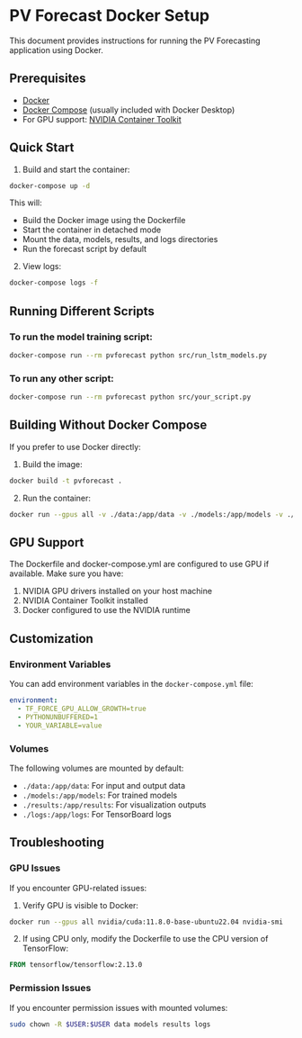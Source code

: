 # PV Forecast Docker Setup

This document provides instructions for running the PV Forecasting application using Docker.

## Prerequisites

- [Docker](https://docs.docker.com/get-docker/)
- [Docker Compose](https://docs.docker.com/compose/install/) (usually included with Docker Desktop)
- For GPU support: [NVIDIA Container Toolkit](https://docs.nvidia.com/datacenter/cloud-native/container-toolkit/install-guide.html)

## Quick Start

1. Build and start the container:

```bash
docker-compose up -d
```

This will:
- Build the Docker image using the Dockerfile
- Start the container in detached mode
- Mount the data, models, results, and logs directories
- Run the forecast script by default

2. View logs:

```bash
docker-compose logs -f
```

## Running Different Scripts

### To run the model training script:

```bash
docker-compose run --rm pvforecast python src/run_lstm_models.py
```

### To run any other script:

```bash
docker-compose run --rm pvforecast python src/your_script.py
```

## Building Without Docker Compose

If you prefer to use Docker directly:

1. Build the image:

```bash
docker build -t pvforecast .
```

2. Run the container:

```bash
docker run --gpus all -v ./data:/app/data -v ./models:/app/models -v ./results:/app/results -v ./logs:/app/logs pvforecast
```

## GPU Support

The Dockerfile and docker-compose.yml are configured to use GPU if available. Make sure you have:

1. NVIDIA GPU drivers installed on your host machine
2. NVIDIA Container Toolkit installed
3. Docker configured to use the NVIDIA runtime

## Customization

### Environment Variables

You can add environment variables in the `docker-compose.yml` file:

```yaml
environment:
  - TF_FORCE_GPU_ALLOW_GROWTH=true
  - PYTHONUNBUFFERED=1
  - YOUR_VARIABLE=value
```

### Volumes

The following volumes are mounted by default:
- `./data:/app/data`: For input and output data
- `./models:/app/models`: For trained models
- `./results:/app/results`: For visualization outputs
- `./logs:/app/logs`: For TensorBoard logs

## Troubleshooting

### GPU Issues

If you encounter GPU-related issues:

1. Verify GPU is visible to Docker:
```bash
docker run --gpus all nvidia/cuda:11.8.0-base-ubuntu22.04 nvidia-smi
```

2. If using CPU only, modify the Dockerfile to use the CPU version of TensorFlow:
```dockerfile
FROM tensorflow/tensorflow:2.13.0
```

### Permission Issues

If you encounter permission issues with mounted volumes:

```bash
sudo chown -R $USER:$USER data models results logs